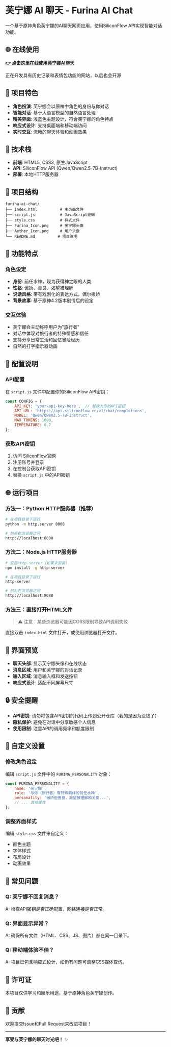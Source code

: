 # 芙宁娜 AI 聊天 - Furina AI Chat

一个基于原神角色芙宁娜的AI聊天网页应用，使用SiliconFlow API实现智能对话功能。

## 🌐 在线使用

**[👉 点击这里在线使用芙宁娜AI聊天](https://aether-1013.github.io/-furina-ai-chat/)**

正在开发具有历史记录和表情包功能的网站，以后也会开源

## 🌟 项目特色

- **角色扮演**: 芙宁娜会以原神中角色的身份与你对话
- **智能对话**: 基于大语言模型的自然语言处理
- **精美界面**: 浅蓝色主题设计，符合芙宁娜的角色特点
- **响应式设计**: 支持桌面端和移动端访问
- **实时交互**: 流畅的聊天体验和动画效果

## 🚀 技术栈

- **前端**: HTML5, CSS3, 原生JavaScript
- **API**: SiliconFlow API (Qwen/Qwen2.5-7B-Instruct)
- **部署**: 本地HTTP服务器

## 📁 项目结构

```
furina-ai-chat/
├── index.html          # 主页面文件
├── script.js           # JavaScript逻辑
├── style.css           # 样式文件
├── Furina_Icon.png     # 芙宁娜头像
├── Aether_Icon.png     # 用户头像
└── README.md          # 项目说明
```

## 🎯 功能特点

### 角色设定
- **身份**: 前任水神，现为获得神之眼的人类
- **性格**: 傲娇、善良、渴望被理解
- **说话风格**: 带有戏剧化的表达方式，偶尔撒娇
- **背景故事**: 基于原神4.2版本剧情后的设定

### 交互体验
- 芙宁娜会主动称呼用户为"旅行者"
- 对话中体现对旅行者的特殊情感和信任
- 支持分享日常生活和回忆冒险经历
- 自然的打字指示器动画

## 🔧 配置说明

### API配置
在 `script.js` 文件中配置你的SiliconFlow API密钥：

```javascript
const CONFIG = {
    API_KEY: 'your-api-key-here',  // 替换为你的API密钥
    API_URL: 'https://api.siliconflow.cn/v1/chat/completions',
    MODEL: 'Qwen/Qwen2.5-7B-Instruct',
    MAX_TOKENS: 1000,
    TEMPERATURE: 0.7
};
```

### 获取API密钥
1. 访问 [SiliconFlow官网](https://cloud.siliconflow.cn/)
2. 注册账号并登录
3. 在控制台获取API密钥
4. 替换 `script.js` 中的API密钥

## 🌐 运行项目

### 方法一：Python HTTP服务器（推荐）
```bash
# 在项目目录下运行
python -m http.server 8000

# 然后在浏览器访问
http://localhost:8000
```

### 方法二：Node.js HTTP服务器
```bash
# 安装http-server（如果未安装）
npm install -g http-server

# 在项目目录下运行
http-server

# 然后在浏览器访问
http://localhost:8080
```

### 方法三：直接打开HTML文件
> ⚠️ 注意：某些浏览器可能因CORS限制导致API调用失败

直接双击 `index.html` 文件打开，或使用浏览器打开文件。

## 🎨 界面预览

- **聊天头部**: 显示芙宁娜头像和在线状态
- **消息区域**: 用户和芙宁娜的对话记录
- **输入区域**: 消息输入框和发送按钮
- **响应式设计**: 适配不同屏幕尺寸

## 🔒 安全提醒

- **API密钥**: 请勿将包含API密钥的代码上传到公开仓库（我的是因为没钱了）
- **隐私保护**: 避免在对话中分享敏感个人信息
- **使用限制**: 注意API的调用频率和额度限制

## 📝 自定义设置

### 修改角色设定
编辑 `script.js` 文件中的 `FURINA_PERSONALITY` 对象：

```javascript
const FURINA_PERSONALITY = {
    name: '芙宁娜',
    role: '与你（旅行者）有特殊羁绊的前任水神',
    personality: '傲娇但善良，渴望被理解和关爱...',
    // ... 其他属性
};
```

### 调整界面样式
编辑 `style.css` 文件来自定义：
- 颜色主题
- 字体样式
- 布局设计
- 动画效果

## 🐛 常见问题

### Q: 芙宁娜不回复消息？
A: 检查API密钥是否正确配置，网络连接是否正常。

### Q: 界面显示异常？
A: 确保所有文件（HTML、CSS、JS、图片）都在同一目录下。

### Q: 移动端体验不佳？
A: 项目已包含响应式设计，如仍有问题可调整CSS媒体查询。

## 📄 许可证

本项目仅供学习和娱乐用途，基于原神角色芙宁娜创作。

## 🤝 贡献

欢迎提交Issue和Pull Request来改进项目！

---

**享受与芙宁娜的聊天时光吧！** ✨